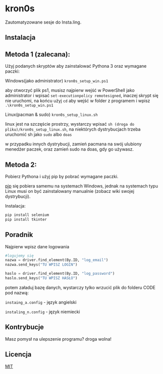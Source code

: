 # kron0s
Zautomatyzowane sesje do Insta.ling.

## Instalacja
<h2>Metoda 1 (zalecana):</h2>
Użyj podanych skryptów aby zainstalować Pythona 3 oraz wymagane paczki:


Windows(jako administrator) `kron0s_setup_win.ps1`


aby otworzyć plik ps1, musisz najpierw wejść w PowerShell jako administrator i wpisać `set-executionpolicy remotesigned`, inaczej skrypt się nie uruchomi, na końcu użyj `cd` aby wejść w folder z programem i wpisz `.\kron0s_setup_win.ps1`


Linux(pacman & sudo) `kron0s_setup_linux.sh`

 
linux jest na szczęście prostrzy, wystarczy wpisać `sh (droga do pliku)/kron0s_setup_linux.sh`, na niektórych dystrybucjach trzeba uruchomić sh jako `sudo` albo `doas`

w przypadku innych dystrybucji, zamień pacmana na swój ulubiony menedżer paczek, oraz zamień sudo na doas, gdy go używasz.


<h2>Metoda 2:</h2>
Pobierz Pythona i użyj pip by pobrać wymagane paczki.


[pip](https://pip.pypa.io/en/stable/) się pobiera samemu na systemach Windows, jednak na systemach typu Linux musi on być zainstalowany manualnie (zobacz wiki swojej dystrybucji).

Instalacja:
```bash
pip install selenium
pip install tkinter
```

## Poradnik
Najpierw wpisz dane logowania
```python
#logujemy się
nazwa = driver.find_element(By.ID, "log_email")
nazwa.send_keys("TU WPISZ LOGIN")

haslo = driver.find_element(By.ID, "log_password")
haslo.send_keys("TU WPISZ HASŁO")
```
potem załaduj bazę danych, wystarczy tylko wrzucić plik do folderu CODE pod nazwą:


`instaing_a.config` - język angielski


`instaling_n.config` - język niemiecki
## Kontrybucje
Masz pomysł na ulepszenie programu? droga wolna!
## Licencja
[MIT](https://choosealicense.com/licenses/mit/)
